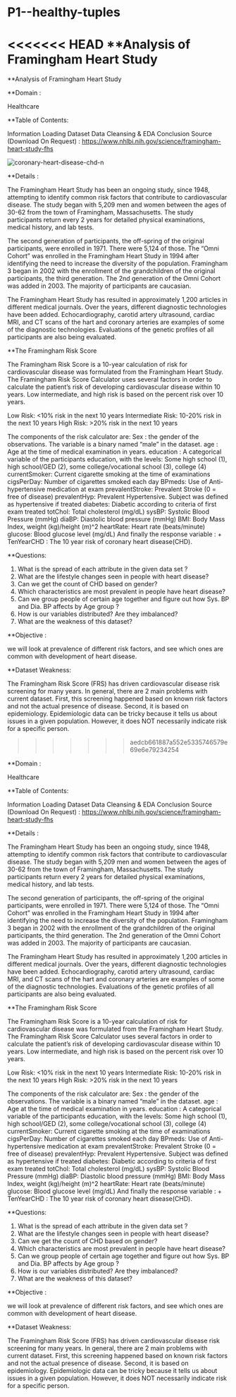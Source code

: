# P1--healthy-tuples
<<<<<<< HEAD
**Analysis of Framingham Heart Study
=======

**Analysis of Framingham Heart Study

**Domain :

Healthcare

**Table of Contents:

Information
Loading Dataset
Data Cleansing & EDA
Conclusion
Source (Download On Request) : https://www.nhlbi.nih.gov/science/framingham-heart-study-fhs

![coronary-heart-disease-chd-n](https://user-images.githubusercontent.com/85118624/127723313-de5f65a3-b149-4a21-bc8b-cc02fd205b58.jpg)


**Details : 

The Framingham Heart Study has been an ongoing study, since 1948, attempting to identify common risk factors that contribute to cardiovascular disease. The study began with 5,209 men and women between the ages of 30-62 from the town of Framingham, Massachusetts. The study participants return every 2 years for detailed physical examinations, medical history, and lab tests.

The second generation of participants, the off-spring of the original participants, were enrolled in 1971. There were 5,124 of those. The “Omni Cohort” was enrolled in the Framingham Heart Study in 1994 after identifying the need to increase the diversity of the population. Framingham 3 began in 2002 with the enrollment of the grandchildren of the original participants, the third generation. The 2nd generation of the Omni Cohort was added in 2003. The majority of participants are caucasian.

The Framingham Heart Study has resulted in approximately 1,200 articles in different medical journals. Over the years, different diagnostic technologies have been added. Echocardiography, carotid artery ultrasound, cardiac MRI, and CT scans of the hart and coronary arteries are examples of some of the diagnostic technologies. Evaluations of the genetic profiles of all participants are also being evaluated.

**The Framingham Risk Score

The Framingham Risk Score is a 10-year calculation of risk for cardiovascular disease was formulated from the Framingham Heart Study. The Framingham Risk Score Calculator uses several factors in order to calculate the patient’s risk of developing cardiovascular disease within 10 years. Low intermediate, and high risk is based on the percent risk over 10 years.

Low Risk: <10% risk in the next 10 years
Intermediate Risk: 10-20% risk in the next 10 years
High Risk: >20% risk in the next 10 years

The components of the risk calculator are:
Sex : the gender of the observations. The variable is a binary named “male” in the dataset. 
age : Age at the time of medical examination in years. 
education : A categorical variable of the participants education, with the levels: Some high school (1), high school/GED (2), some college/vocational school (3), college (4) 
currentSmoker: Current cigarette smoking at the time of examinations 
cigsPerDay: Number of cigarettes smoked each day 
BPmeds: Use of Anti-hypertensive medication at exam 
prevalentStroke: Prevalent Stroke (0 = free of disease) 
prevalentHyp: Prevalent Hypertensive. Subject was defined as hypertensive if treated diabetes: Diabetic according to criteria of first exam treated 
totChol: Total cholesterol (mg/dL) 
sysBP: Systolic Blood Pressure (mmHg) 
diaBP: Diastolic blood pressure (mmHg) 
BMI: Body Mass Index, weight (kg)/height (m)^2 
heartRate: Heart rate (beats/minute) 
glucose: Blood glucose level (mg/dL) 
And finally the response variable : + TenYearCHD : The 10 year risk of coronary heart disease(CHD).

**Questions:

1. What is the spread of each attribute in the given data set ?
2. What are the lifestyle changes seen in people with heart disease?
3. Can we get the count of CHD based on gender?
4. Which characteristics are most prevalent in people have heart disease?
5. Can we group people of certain age together and figure out how Sys. BP and Dia. BP affects by Age group ?
6. How is our variables distributed? Are they imbalanced?
7. What are the weakness of this dataset?


**Objective :

we will look at prevalence of different risk factors, and see which ones are common with development of heart disease.

**Dataset Weakness:

The Framingham Risk Score (FRS) has driven cardiovascular disease risk screening for many years. In general, there are 2 main problems with current dataset. First, this screening happened based on known risk factors and not the actual presence of disease. Second, it is based on epidemiology.
Epidemiologic data can be tricky because it tells us about issues in a given population. However, it does NOT necessarily indicate risk for a specific person.
>>>>>>> aedcb661887a552e5335746579e69e6e79234254

**Domain :

Healthcare

**Table of Contents:

Information
Loading Dataset
Data Cleansing & EDA
Conclusion
Source (Download On Request) : https://www.nhlbi.nih.gov/science/framingham-heart-study-fhs

**Details : 

The Framingham Heart Study has been an ongoing study, since 1948, attempting to identify common risk factors that contribute to cardiovascular disease. The study began with 5,209 men and women between the ages of 30-62 from the town of Framingham, Massachusetts. The study participants return every 2 years for detailed physical examinations, medical history, and lab tests.

The second generation of participants, the off-spring of the original participants, were enrolled in 1971. There were 5,124 of those. The “Omni Cohort” was enrolled in the Framingham Heart Study in 1994 after identifying the need to increase the diversity of the population. Framingham 3 began in 2002 with the enrollment of the grandchildren of the original participants, the third generation. The 2nd generation of the Omni Cohort was added in 2003. The majority of participants are caucasian.

The Framingham Heart Study has resulted in approximately 1,200 articles in different medical journals. Over the years, different diagnostic technologies have been added. Echocardiography, carotid artery ultrasound, cardiac MRI, and CT scans of the hart and coronary arteries are examples of some of the diagnostic technologies. Evaluations of the genetic profiles of all participants are also being evaluated.

**The Framingham Risk Score

The Framingham Risk Score is a 10-year calculation of risk for cardiovascular disease was formulated from the Framingham Heart Study. The Framingham Risk Score Calculator uses several factors in order to calculate the patient’s risk of developing cardiovascular disease within 10 years. Low intermediate, and high risk is based on the percent risk over 10 years.

Low Risk: <10% risk in the next 10 years
Intermediate Risk: 10-20% risk in the next 10 years
High Risk: >20% risk in the next 10 years

The components of the risk calculator are:
Sex : the gender of the observations. The variable is a binary named “male” in the dataset. 
age : Age at the time of medical examination in years. 
education : A categorical variable of the participants education, with the levels: Some high school (1), high school/GED (2), some college/vocational school (3), college (4) 
currentSmoker: Current cigarette smoking at the time of examinations 
cigsPerDay: Number of cigarettes smoked each day 
BPmeds: Use of Anti-hypertensive medication at exam 
prevalentStroke: Prevalent Stroke (0 = free of disease) 
prevalentHyp: Prevalent Hypertensive. Subject was defined as hypertensive if treated diabetes: Diabetic according to criteria of first exam treated 
totChol: Total cholesterol (mg/dL) 
sysBP: Systolic Blood Pressure (mmHg) 
diaBP: Diastolic blood pressure (mmHg) 
BMI: Body Mass Index, weight (kg)/height (m)^2 
heartRate: Heart rate (beats/minute) 
glucose: Blood glucose level (mg/dL) 
And finally the response variable : + TenYearCHD : The 10 year risk of coronary heart disease(CHD).

**Questions:

1. What is the spread of each attribute in the given data set ?
2. What are the lifestyle changes seen in people with heart disease?
3. Can we get the count of CHD based on gender?
4. Which characteristics are most prevalent in people have heart disease?
5. Can we group people of certain age together and figure out how Sys. BP and Dia. BP affects by Age group ?
6. How is our variables distributed? Are they imbalanced?
7. What are the weakness of this dataset?


**Objective :

we will look at prevalence of different risk factors, and see which ones are common with development of heart disease.

**Dataset Weakness:

The Framingham Risk Score (FRS) has driven cardiovascular disease risk screening for many years. In general, there are 2 main problems with current dataset. First, this screening happened based on known risk factors and not the actual presence of disease. Second, it is based on epidemiology.
Epidemiologic data can be tricky because it tells us about issues in a given population. However, it does NOT necessarily indicate risk for a specific person.
